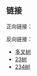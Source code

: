 ## 链接

正向链接：



反向链接：

- [多叉树](/计算机/data-structure/多叉树)
- [23树](/计算机/data-structure/23树)
- [234树](/计算机/data-structure/234树)